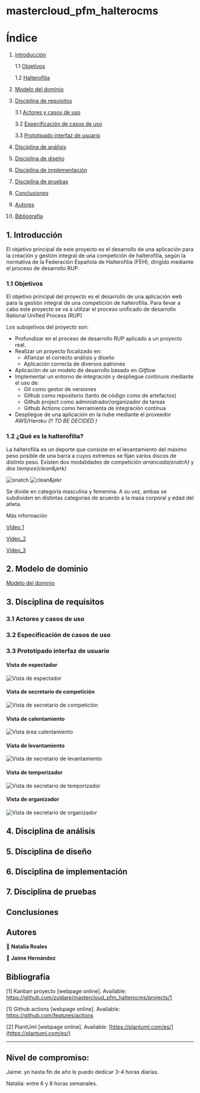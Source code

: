 # mastercloud_pfm_halterocms

# Índice
1. [Introducción](#intro)

    1.1 [Objetivos](#goals)

    1.2 [Halterofilia](#intro_haltero)

2. [Modelo del dominio](#domainModel)
3. [Disciplina de requisitos](#requirements)

    3.1 [Actores y casos de uso](#actors)

    3.2 [Especificación de casos de uso](#useCases)

    3.3 [Prototipado interfaz de usuario](#prototype)
        
5. [Disciplina de análisis](#analisis)
7. [Disciplina de diseño](#design)
8. [Disciplina de implementación](#implementation)
9. [Disciplina de pruebas](#tests)

10. [Conclusiones](#conclusions)
11. [Autores](#authors)
12. [Bibliografía](#biblio)

## 1. Introducción<a name="intro"/>

El objetivo principal de este proyecto es el desarrollo de una aplicación para la creación y gestión integral de una competición de halterofilia, según la normativa de la Federación Española de Halterofilia (FEH), dirigido mediante el proceso de desarrollo RUP.


### 1.1 Objetivos<a name="goals"/>

El objetivo principal del proyecto es el desarrollo de una aplicación web para la gestión integral de una competición de halterofilia. Para llevar a cabo este proyecto se va a utilizar el proceso unificado de desarrollo  Rational Unified Process (RUP)

Los subojetivos del proyecto son:
* Profundizar en el proceso de desarrollo RUP aplicado a un proyecto real.
* Realizar un proyecto focalizado en:  
    * Afianzar el correcto análisis y diseño
    * Aplicación correcta de diversos patrones
* Aplicación de un modelo de desarrollo basado en *Gitflow*
* Implementar un entorno de integración y despliegue continuos mediante el uso de:
    * Git como gestor de versiones
    * Github como repositorio (tanto de código como de artefactos)
    * Github project como administrador/organizador de tareas
    * Github Actions como herramienta de integración continua
* Despliegue de una aplicación en la nube mediante el proveedor AWS/Heroku *(!! TO BE DECIDED )*

### 1.2 ¿Qué es la halterofilia? <a name="intro_haltero"/>
La halterofilia es un deporte que consiste en el levantamiento del máximo peso posible de una barra a cuyos extremos se fijan varios discos de distinto peso.
Existen dos modalidades de competición *arrancada(snatch)* y *dos tiempos(clean&jerk)*

![snatch](images/Snatch2.gif)
![clean&jekr](images/Pscleanjerk.gif)

Se divide en categoría masculina y femenina. A su vez, ambas se subdividen en distintas categorías de acuerdo a la masa corporal y edad del atleta.

Más información

[Vídeo 1](https://www.youtube.com/watch?v=-zJeDy-gBr4)

[Vídeo_2](https://www.youtube.com/watch?v=l8oxCtwQdm0)

[Vídeo_3](https://www.youtube.com/watch?v=UcWjOqbZuo0&t=144s)

## 2. Modelo de dominio <a name="domainModel"/>
[Modelo del dominio](diagrams/modelDomain/competitionDomainModel.puml)

## 3. Disciplina de requisitos <a name="requirements"/>
### 3.1 Actores y casos de uso <a name="actors"/>
### 3.2 Especificación de casos de uso <a name="useCases"/>
### 3.3 Prototipado interfaz de usuario <a name="prototype"/>

#### Vista de espectador
![Vista de espectador](diagrams/prototypes/spectatorboutview.png)

#### Vista de secretario de competición
![Vista de secretario de competición](diagrams/prototypes/competitionsecretaryview.png)

#### Vista de calentamiento
![Vista área calentamiento](diagrams/prototypes/athletewarmupareaview.png)

#### Vista de levantamiento
![Vista de secretario de levantamiento](diagrams/prototypes/liftview.png)

#### Vista de temporizador
![Vista de secretario de temporizador](diagrams/prototypes/timerview.png)

#### Vista de organizador
![Vista de secretario de organizador](diagrams/prototypes/organizerview.png)


## 4. Disciplina de análisis <a name="analisis"/>

## 5. Disciplina de diseño <a name="design"/>

## 6. Disciplina de implementación <a name="implementation"/>

## 7. Disciplina de pruebas <a name="tests"/>
 

## Conclusiones <a name="conclusions"/>
## Autores <a name="authors"/>

👤 **Natalia Roales**

👤 **Jaime Hernández** 

## Bibliografía <a name="biblio"/>

[1] Kanban proyecto [webpage online]. Available: https://github.com/zuldare/mastercloud_pfm_halterocms/projects/1

[1] Github actions [webpage online]. Available: https://github.com/features/actions

[2] PlantUml [webpage online]. Available:
[https://plantuml.com/es/](https://plantuml.com/es/)


-----------------------------------------------------------------
## Nivel de compromiso:

Jaime: yo hasta fin de año le puedo dedicar 3-4 horas diarias.

Natalia: entre 6 y 8 horas semanales.
